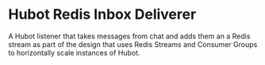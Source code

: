 # Hubot Redis Inbox Deliverer

A Hubot listener that takes messages from chat and adds them an a Redis stream as part of the design that uses Redis Streams and Consumer Groups to horizontally scale instances of Hubot.